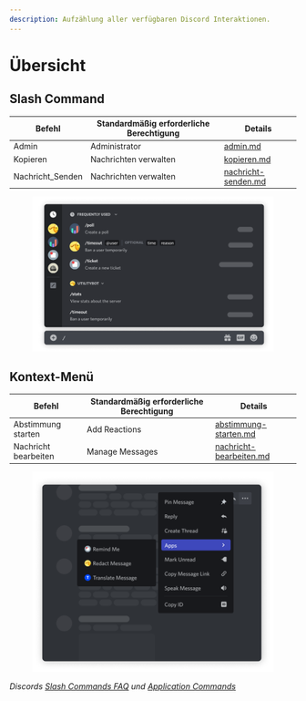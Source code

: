 ```yaml
---
description: Aufzählung aller verfügbaren Discord Interaktionen.
---
```


# Übersicht

## Slash Command

| Befehl            | Standardmäßig erforderliche Berechtigung | Details                                              |
| ----------------- | ---------------------------------------- | ---------------------------------------------------- |
| Admin             | Administrator                            | [admin.md](admin.md "mention")                       |
| Kopieren          | Nachrichten verwalten                    | [kopieren.md](kopieren.md "mention")                 |
| Nachricht\_Senden | Nachrichten verwalten                    | [nachricht-senden.md](nachricht-senden.md "mention") |

<figure><img src="../.gitbook/assets/discord-slash-command.png" alt=""><figcaption></figcaption></figure>

## Kontext-Menü

| Befehl               | Standardmäßig erforderliche Berechtigung | Details                                                      |
| -------------------- | ---------------------------------------- | ------------------------------------------------------------ |
| Abstimmung starten   | Add Reactions                            | [abstimmung-starten.md](abstimmung-starten.md "mention")     |
| Nachricht bearbeiten | Manage Messages                          | [nachricht-bearbeiten.md](nachricht-bearbeiten.md "mention") |

<figure><img src="../.gitbook/assets/discord-message-context-menu.png" alt=""><figcaption></figcaption></figure>

_Discords_ [_Slash Commands FAQ_](https://support.discord.com/hc/de/articles/1500000368501-Slash-Commands-FAQ) _und_ [_Application Commands_](https://discord.com/developers/docs/interactions/application-commands)
